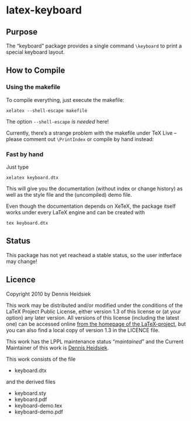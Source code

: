 ﻿
# latex-keyboard

## Purpose

The “keyboard” package provides a single command `\keyboard` to print a special keyboard layout.

## How to Compile

### Using the makefile

To compile everything, just execute the makefile:

    xelatex --shell-escape makefile

The option `--shell-escape` *is needed* here!

Currently, there’s a strange problem with the makefile under TeX Live – please comment out `\PrintIndex` or compile by hand instead:

### Fast by hand

Just type

    xelatex keyboard.dtx

This will give you the documentation (without index or change history) as well as the style file and the (uncompiled) demo file.

Even though the documentation depends on XeTeX, the package itself works under every LaTeX engine and can be created with

    tex keyboard.dtx

## Status

This package has not yet reachead a stable status, so the user intferface may change!

## Licence

Copyright 2010 by Dennis Heidsiek

This work may be distributed and/or modified under the conditions of the LaTeX Project Public License, either version 1.3 of this license or (at your option) any later version. All versions of this license (including the latest one) can be accessed online [from the homepage of the LaTeX-project](http://www.latex-project.org/lppl/), but you can also find a local copy of version 1.3 in the LICENCE file.

This work has the LPPL maintenance status “*maintained*” and the Current Maintainer of this work is [Dennis Heidsiek](http://www.google.com/profiles/Dennis.Heidsiek).

This work consists of the file

* keyboard.dtx

and the derived files

* keyboard.sty
* keyboard.pdf
* keyboard-demo.tex
* keyboard-demo.pdf
